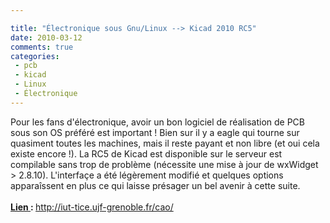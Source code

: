 ```yaml
---

title: "Électronique sous Gnu/Linux --> Kicad 2010 RC5"
date: 2010-03-12
comments: true
categories:
 - pcb
 - kicad
 - Linux
 - Électronique
---
```


<div class='post'>
Pour les fans d'électronique, avoir un bon logiciel de réalisation de PCB sous son OS préféré est important ! Bien sur il y a eagle qui tourne sur quasiment toutes les machines, mais il reste payant et non libre (et oui cela existe encore !). La RC5 de Kicad est disponible sur le serveur est compilable sans trop de problème (nécessite une mise à jour de wxWidget &gt; 2.8.10). L'interfaçe a été légèrement modifié et quelques options apparaîssent en plus ce qui laisse présager un bel avenir à cette suite.<br/><br/><span style="text-decoration: underline;"><strong>Lien </strong></span><strong>: </strong><a href="http://iut-tice.ujf-grenoble.fr/cao/">http://iut-tice.ujf-grenoble.fr/cao/</a></div>
